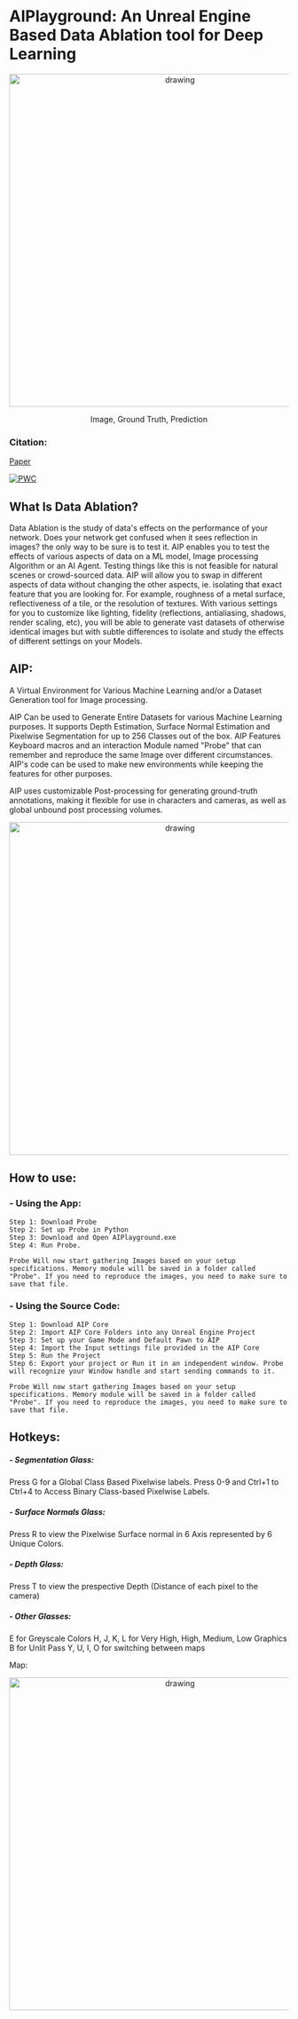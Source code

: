 # AIPlayground: An Unreal Engine Based Data Ablation tool for Deep Learning
<p align="center">
  <img src="Assets/Showcase.png" alt="drawing" width="600"/>
</p>
<p align="center"> Image, Ground Truth, Prediction 

### Citation: 
[Paper](https://scholar.google.com/scholar?cluster=12023602735105988107&hl=en&as_sdt=0,11#d=gs_cit&u=%2Fscholar%3Fq%3Dinfo%3AC1Zo2vtq3KYJ%3Ascholar.google.com%2F%26output%3Dcite%26scirp%3D0%26scfhb%3D1%26hl%3Den)
</p>

[![PWC](https://img.shields.io/endpoint.svg?url=https://paperswithcode.com/badge/ai-playground-unreal-engine-based-data/depth-estimation-on-diode)](https://paperswithcode.com/sota/depth-estimation-on-diode?p=ai-playground-unreal-engine-based-data)


## What Is Data Ablation?
Data Ablation is the study of data's effects on the performance of your network. Does your network get confused when it sees reflection in images? the only way to be sure is to test it. AIP  enables you to test the effects of various aspects of data on a ML model, Image processing Algorithm or an AI Agent. Testing things like this is not feasible for natural scenes or crowd-sourced data. 
AIP will allow you to swap in different aspects of data without changing the other aspects, ie. isolating that exact feature that you are looking for. For example, roughness of a metal surface, reflectiveness of a tile, or the resolution of textures. With various settings for you to customize like lighting, fidelity (reflections, antialiasing, shadows, render scaling, etc), you will be able to generate vast datasets of otherwise identical images but with subtle differences to isolate and study the effects of different settings on your Models.



## AIP:
A Virtual Environment for Various Machine Learning and/or a Dataset Generation tool for Image processing.

AIP Can be used to Generate Entire Datasets for various Machine Learning purposes. It supports Depth Estimation, Surface Normal Estimation and Pixelwise Segmentation for up to 256 Classes out of the box. 
AIP Features Keyboard macros and an interaction Module named "Probe"  that can remember and reproduce the same Image over different circumstances. 
AIP's code can be used to make new environments while keeping the features for other purposes.

AIP  uses customizable Post-processing for generating ground-truth annotations, making it flexible for use in characters and cameras, as well as global unbound post processing volumes.

<p align="center">
  <img src="Assets/Structure.png" alt="drawing" width="600"/>
</p>

## How to use: 
### - Using the App:
    Step 1: Download Probe
    Step 2: Set up Probe in Python
    Step 3: Download and Open AIPlayground.exe 
    Step 4: Run Probe.
    
    Probe Will now start gathering Images based on your setup specifications. Memory module will be saved in a folder called "Probe". If you need to reproduce the images, you need to make sure to save that file.
    
### - Using the Source Code:
    Step 1: Download AIP Core
    Step 2: Import AIP Core Folders into any Unreal Engine Project
    Step 3: Set up your Game Mode and Default Pawn to AIP
    Step 4: Import the Input settings file provided in the AIP Core
    Step 5: Run the Project
    Step 6: Export your project or Run it in an independent window. Probe will recognize your Window handle and start sending commands to it. 
    
    Probe Will now start gathering Images based on your setup specifications. Memory module will be saved in a folder called "Probe". If you need to reproduce the images, you need to make sure to save that file.
## Hotkeys: 
##### - Segmentation Glass: 
Press G for a Global Class Based Pixelwise labels. 
Press 0-9 and Ctrl+1 to Ctrl+4 to Access Binary Class-based Pixelwise Labels.
##### - Surface Normals Glass:
Press R to view the Pixelwise Surface normal in 6 Axis represented by 6 Unique Colors.
##### - Depth Glass:
Press T to view the prespective Depth (Distance of each pixel to the camera) 
##### - Other Glasses: 
 E for Greyscale Colors
 H, J, K, L for Very High, High, Medium, Low Graphics 
 B for Unlit Pass 
 Y, U, I, O for switching between maps 
 

Map: 
<p align="center">
  <img src="Assets/MAP.png" alt="drawing" width="600"/>
</p>
